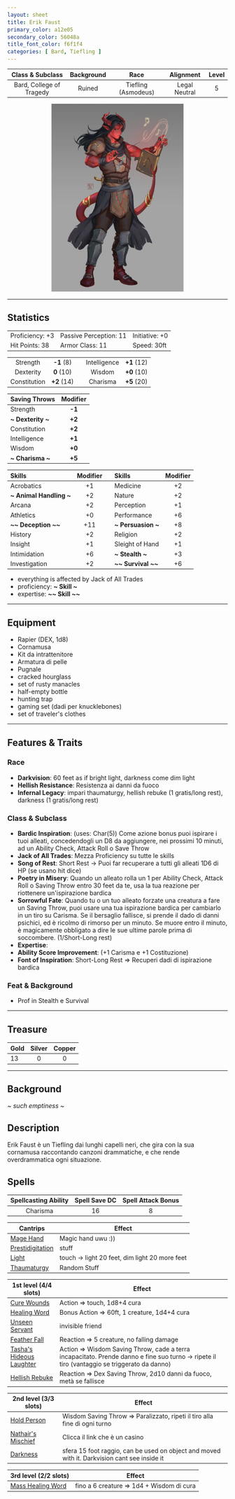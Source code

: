 ```yaml
---
layout: sheet
title: Erik Faust
primary_color: a12e05
secondary_color: 56048a
title_font_color: f6f1f4
categories: [ Bard, Tiefling ]
---
```


|     Class & Subclass     | Background |        Race         |   Alignment   | Level |
|:------------------------:|:----------:|:-------------------:|:-------------:|:-----:|
| Bard, College of Tragedy |   Ruined   | Tiefling (Asmodeus) | Legal Neutral |   5   |

<div align="center" style="width:60%;margin:auto;">
<img src="/assets/img/ErikFaust.webp" alt="Erik Faust" title="Erik Faust">
</div>

---

## Statistics

|                 |                        |                |
|-----------------|------------------------|----------------|
| Proficiency: +3 | Passive Perception: 11 | Initiative: +0 |
| Hit Points: 38  | Armor Class: 11        | Speed: 30ft    |

|              |             |     |              |             |
|:------------:|:-----------:|:---:|:------------:|:-----------:|
|   Strength   | **-1** (8)  |     | Intelligence | **+1** (12) |
|  Dexterity   | **0** (10)  |     |    Wisdom    | **+0** (10) |
| Constitution | **+2** (14) |     |   Charisma   | **+5** (20) |

| Saving Throws       | Modifier |
|:--------------------|:--------:|
| Strength            |  **-1**  |
| **\~ Dexterity \~** |  **+2**  |
| Constitution        |  **+2**  |
| Intelligence        |  **+1**  |
| Wisdom              |  **+0**  |
| **\~ Charisma \~**  |  **+5**  |

| Skills                    | Modifier |     | Skills                 | Modifier |
|:--------------------------|:--------:|:---:|:-----------------------|:--------:|
| Acrobatics                |    +1    |     | Medicine               |    +2    |
| **\~ Animal Handling \~** |    +2    |     | Nature                 |    +2    |
| Arcana                    |    +2    |     | Perception             |    +1    |
| Athletics                 |    +0    |     | Performance            |    +6    |
| **\~\~ Deception \~\~**   |   +11    |     | **\~ Persuasion \~**   |    +8    |
| History                   |    +2    |     | Religion               |    +2    |
| Insight                   |    +1    |     | Sleight of Hand        |    +1    |
| Intimidation              |    +6    |     | **\~ Stealth \~**      |    +3    |
| Investigation             |    +2    |     | **\~\~ Survival \~\~** |    +6    |

- everything is affected by Jack of All Trades
- proficiency: **\~ Skill \~**
- expertise: **\~\~ Skill \~\~**

---

## Equipment

- Rapier (DEX, 1d8)
- Cornamusa
- Kit da intrattenitore
- Armatura di pelle
- Pugnale
- cracked hourglass
- set of rusty manacles
- half-empty bottle
- hunting trap
- gaming set (dadi per knucklebones)
- set of traveler's clothes

---

## Features & Traits

### Race

- **Darkvision**: 60 feet as if bright light, darkness come dim light
- **Hellish Resistance**: Resistenza ai danni da fuoco
- **Infernal Legacy**: impari thaumaturgy, hellish rebuke (1 gratis/long rest), darkness (1 gratis/long rest)

### Class & Subclass

- **Bardic Inspiration**: (uses: Char(5)) Come azione bonus puoi ispirare i tuoi alleati, concedendogli un D8 da
  aggiungere, nei prossimi 10 minuti, ad un Ability Check, Attack Roll o Save Throw
- **Jack of All Trades**: Mezza Proficiency su tutte le skills
- **Song of Rest**: Short Rest -> Puoi far recuperare a tutti gli alleati 1D6 di HP (se usano hit dice)
- **Poetry in Misery**: Quando un alleato rolla un 1 per Ability Check, Attack Roll o Saving Throw entro 30 feet da te,
  usa la tua reazione per riottenere un'ispirazione bardica
- **Sorrowful Fate**: Quando tu o un tuo alleato forzate una creatura a fare un Saving Throw, puoi usare una tua
  ispirazione bardica per cambiarlo in un tiro su Carisma. Se il bersaglio fallisce,
  si prende il dado di danni psichici, ed è ricolmo di rimorso per un minuto. Se muore entro il minuto, è magicamente
  obbligato a dire le sue ultime parole prima di soccombere. (1/Short-Long rest)
- **Expertise**:
- **Ability Score Improvement**: (+1 Carisma e +1 Costituzione)
- **Font of Inspiration**: Short-Long Rest => Recuperi dadi di ispirazione bardica

### Feat & Background

- Prof in Stealth e Survival

---

## Treasure

| Gold | Silver | Copper |
|:-----|:------:|:------:|
| 13   |   0    |   0    |

---

## Background

 *~ such emptiness ~*

## Description

Erik Faust è un Tiefling dai lunghi capelli neri, che gira con la sua cornamusa raccontando canzoni drammatiche, e che rende overdrammatica ogni situazione.

## Spells

| Spellcasting Ability | Spell Save DC | Spell Attack Bonus |
|:--------------------:|:-------------:|:------------------:|
|    Charisma          |   16          |     8              |

| Cantrips                                                              | Effect                                         |
|-----------------------------------------------------------------------|------------------------------------------------|
| [Mage Hand](https://5e.tools/spells.html#mage%20hand_phb)             | Magic hand uwu :))                             |
| [Prestidigitation](https://5e.tools/spells.html#prestidigitation_phb) | stuff                                          |
| [Light](https://5e.tools/spells.html#light_phb)                       | touch -> light 20 feet, dim light 20 more feet |
| [Thaumaturgy](https://5e.tools/spells.html#thaumaturgy_phb)           | Random Stuff                                   |

| 1st level (4/4 slots)                                                                     | Effect                                                                                                                                       |
|-------------------------------------------------------------------------------------------|----------------------------------------------------------------------------------------------------------------------------------------------|
| [Cure Wounds](https://5e.tools/spells.html#cure%20wounds_phb)                             | Action => touch, 1d8+4 cura                                                                                                                  |
| [Healing Word](https://5e.tools/spells.html#healing%20word_phb)                           | Bonus Action => 60ft, 1 creature, 1d4+4 cura                                                                                                 |
| [Unseen Servant](https://5e.tools/spells.html#unseen%20servant_phb)                       | invisible friend                                                                                                                             |
| [Feather Fall](https://5e.tools/spells.html#feather%20fall_phb)                           | Reaction => 5 creature, no falling damage                                                                                                    |
| [Tasha's Hideous Laughter](https://5e.tools/spells.html#tasha's%20hideous%20laughter_phb) | Action => Wisdom Saving Throw, cade a terra incapacitato. Prende danno e fine suo turno -> ripete il tiro (vantaggio se triggerato da danno) |
| [Hellish Rebuke](https://5e.tools/spells.html#hellish%20rebuke_phb)                       | Reaction => Dex Saving Throw, 2d10 danni da fuoco, metà se fallisce                                                                          |

| 2nd level (3/3 slots)                                                       | Effect                                                                                       |
|-----------------------------------------------------------------------------|----------------------------------------------------------------------------------------------|
| [Hold Person](https://5e.tools/spells.html#hold%20person_phb)               | Wisdom Saving Throw => Paralizzato, ripeti il tiro alla fine di ogni turno                   |
| [Nathair's Mischief](https://5e.tools/spells.html#nathair's%20mischief_ftd) | Clicca il link che è un casino                                                               |
| [Darkness](https://5e.tools/spells.html#darkness_phb)                       | sfera 15 foot raggio, can be used on object and moved with it. Darkvision cant see inside it |

| 3rd level (2/2 slots)                                                       | Effect                                    |
|-----------------------------------------------------------------------------|-------------------------------------------|
| [Mass Healing Word](https://5e.tools/spells.html#mass%20healing%20word_phb) | fino a 6 creature => 1d4 + Wisdom di cura |
